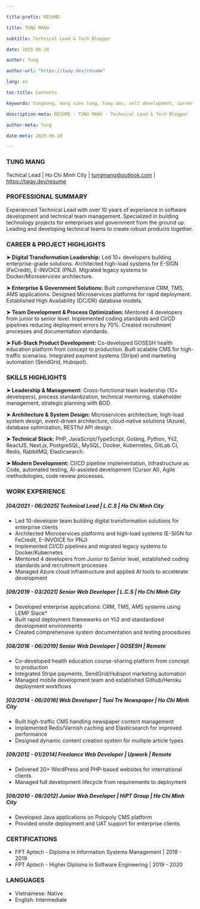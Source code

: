 ```yaml
---

title-prefix: RESUME

title: TUNG MANG

subtitle: Technical Lead & Tech Blogger

date: 2025-06-18

author: Tung

author-url: "https://tway.dev/resume"

lang: en

toc-title: Contents

keywords: tungmang, mang vien tung, tway.dev, self development, career growth, solution architect, technical leader

description-meta: RESUME - TUNG MANG - Technical Lead & Tech Blogger

author-meta: Tung

date-meta: 2025-06-18

---
```

### TUNG MANG
Techical Lead | Ho Chi Minh City | tungmang@outlook.com | https://tway.dev/resume
### PROFESSIONAL SUMMARY

Experienced Technical Lead with over 10 years of experience in software development and technical team management. Specialized in building technology projects for enterprises and government from the ground up. Leading and developing technical teams to create robust products together.

### CAREER & PROJECT HIGHLIGHTS

**➤ Digital Transformation Leadership:** Led 10+ developers building enterprise-grade solutions. Architected high-load systems for E-SIGN (FeCredit), E-INVOICE (PNJ). Migrated legacy systems to Docker/Microservices architecture.

**➤ Enterprise & Government Solutions:** Built comprehensive CRM, TMS, AMS applications. Designed Microservices platforms for rapid deployment. Established High Availability (DC/DR) database models.

**➤ Team Development & Process Optimization:** Mentored 4 developers from junior to senior level. Implemented coding standards and CI/CD pipelines reducing deployment errors by 70%. Created recruitment processes and documentation standards.

**➤ Full-Stack Product Development:** Co-developed GOSESH health education platform from concept to production. Built scalable CMS for high-traffic scenarios. Integrated payment systems (Stripe) and marketing automation (SendGrid, Hubspot).

### SKILLS HIGHLIGHTS

**➤ Leadership & Management:** Cross-functional team leadership (10+ developers), process standardization, technical mentoring, stakeholder management, strategic planning with BOD.

**➤ Architecture & System Design:** Microservices architecture, high-load system design, event-driven architecture, cloud-native solutions (Azure), database optimization, RESTful API design.

**➤ Technical Stack:** PHP, JavaScript/TypeScript, Golang, Python, Yii2, ReactJS, Next.js, PostgreSQL, MySQL, Docker, Kubernetes, GitLab CI, Redis, RabbitMQ, Elasticsearch.

**➤ Modern Development:** CI/CD pipeline implementation, Infrastructure as Code, automated testing, AI-assisted development (Cursor AI), Agile methodologies, code review processes.

### WORK EXPERIENCE

##### [04/2021 - 06/2025] Technical Lead | L.C.S | Ho Chi Minh City
- Led 10-developer team building digital transformation solutions for enterprise clients
- Architected Microservices platforms and high-load systems (E-SIGN for FeCredit, E-INVOICE for PNJ)
- Implemented CI/CD pipelines and migrated legacy systems to Docker/Kubernetes
- Mentored 4 developers from Junior to Senior level, established coding standards and recruitment processes
- Managed Azure cloud infrastructure and applied AI tools to accelerate development
##### [09/2019 - 03/2021] Senior Web Developer | L.C.S | Ho Chi Minh City
- Developed enterprise applications: CRM, TMS, AMS systems using LEMP Stack*
- Built rapid deployment frameworks on Yii2 and standardized development environments
- Created comprehensive system documentation and testing procedures
##### [08/2016 - 06/2019] Senior Web Developer | GOSESH | Remote
- Co-developed health education course-sharing platform from concept to production
- Integrated Stripe payments, SendGrid/Hubspot marketing automation
- Managed mobile development team and established Github/Heroku deployment workflows
##### [02/2014 - 06/2016] Web Developer | Tuoi Tre Newspaper | Ho Chi Minh City
- Built high-traffic CMS handling newspaper content management
- Implemented Redis/Varnish caching and Elasticsearch for improved performance
- Designed dynamic content creation system for multiple article types
##### [09/2012 - 01/2014] Freelance Web Developer | Upwork | Remote
- Delivered 20+ WordPress and PHP-based websites for international clients
- Managed full development lifecycle from requirements to deployment
##### [09/2010 - 08/2012] Junior Web Developer | HiPT Group | Ho Chi Minh City
- Developed Java applications on Polopoly CMS platform
- Provided onsite deployment and UAT support for enterprise clients

### CERTIFICATIONS

- FPT Aptech - Diploma in Information Systems Management | 2018 - 2019
- FPT Aptech - Higher Diploma in Software Engineering | 2019 - 2020

### LANGUAGES

- Vietnamese: Native
- English: Intermediate